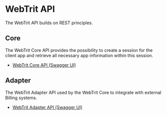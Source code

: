 # WebTrit API

The WebTrit API builds on REST principles.

## Core

The WebTrit Core API provides the possibility to create a session for the client app and retrieve all necessary app information within this session.

* [WebTrit Core API (Swagger UI)](https://webtrit.github.io/webtrit_core_pages/)

## Adapter

The WebTrit Adapter API used by the WebTrit Core to integrate with external Billing systems.

* [WebTrit Adapter API (Swagger UI)](https://webtrit.github.io/webtrit_adapter)
